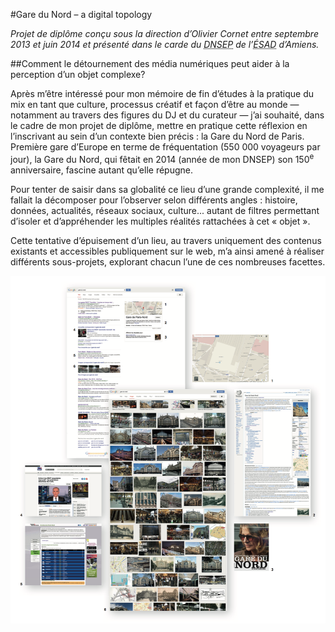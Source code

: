 #Gare du Nord – a digital topology

*Projet de diplôme conçu sous la direction d’Olivier Cornet entre septembre 2013 et juin 2014 et présenté dans le carde du <abbr title="Diplôme National Supérieur d’Expression Plastique">DNSEP</abbr> de l’<abbr title="École Supérieure d’Arts et de Design">ÉSAD</abbr> d’Amiens.*

##Comment le détournement des média numériques peut aider à la perception d’un objet complexe?

Après m’être intéressé pour mon mémoire de fin d’études à la pratique du mix en tant que culture, processus créatif et façon d’être au monde —notamment au travers des figures du DJ et du curateur — j’ai souhaité, dans le cadre de mon projet de diplôme, mettre en pratique cette réflexion en l’inscrivant au sein d’un contexte bien précis : la Gare du Nord de Paris.
Première gare d’Europe en terme de fréquentation (550 000 voyageurs par jour), la Gare du Nord, qui fêtait en 2014 (année de mon DNSEP) son 150<sup>e</sup> anniversaire, fascine autant qu’elle répugne.

Pour tenter de saisir dans sa globalité ce lieu d’une grande complexité, il me fallait la décomposer pour l’observer selon différents angles : histoire, données, actualités, réseaux sociaux, culture... autant de
filtres permettant d’isoler et d’appréhender les multiples réalités rattachées à cet « objet ».

Cette tentative d’épuisement d’un lieu, au travers uniquement des contenus existants et accessibles publiquement sur le web, m’a ainsi amené à réaliser différents sous-projets, explorant chacun l’une de ces nombreuses facettes.

![Gare du Nord – a digital topology](gdn-a-digital-topology.png)
